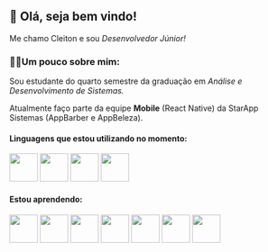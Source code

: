 ## 👋 Olá, seja bem vindo! 
Me chamo Cleiton e sou <i>Desenvolvedor Júnior!</i>


### 👨‍💻Um pouco sobre mim:
<p>Sou estudante do quarto semestre da graduação em <i>Análise e Desenvolvimento de Sistemas.</i>
<p>Atualmente faço parte da equipe <b>Mobile</b> (React Native) da StarApp Sistemas (AppBarber e AppBeleza).</p>

#### Linguagens que estou utilizando no momento:

<div>
<img src="https://cdn.jsdelivr.net/gh/devicons/devicon/icons/react/react-original-wordmark.svg" width='50' height='50' />
<img src="https://cdn.jsdelivr.net/gh/devicons/devicon/icons/javascript/javascript-original.svg" width='50' height='50' />
<img src="https://cdn.jsdelivr.net/gh/devicons/devicon/icons/html5/html5-original.svg" width='50' height='50' />
<img src="https://cdn.jsdelivr.net/gh/devicons/devicon/icons/css3/css3-original.svg"  width='50' height='50' />

</div>

#### Estou aprendendo:


<img src="https://cdn.jsdelivr.net/gh/devicons/devicon/icons/typescript/typescript-original.svg" width='50' height='50' />
<img src="https://cdn.jsdelivr.net/gh/devicons/devicon/icons/firebase/firebase-plain-wordmark.svg"  width='50' height='50' />
<img src="https://cdn.jsdelivr.net/gh/devicons/devicon/icons/docker/docker-original-wordmark.svg" width='50' height='50' />
<img src="https://cdn.jsdelivr.net/gh/devicons/devicon/icons/nodejs/nodejs-plain-wordmark.svg" width='50' height='50' />
<img src="https://cdn.jsdelivr.net/gh/devicons/devicon/icons/mongodb/mongodb-original-wordmark.svg" width='50' height='50' />
<img src="https://cdn.jsdelivr.net/gh/devicons/devicon/icons/postgresql/postgresql-original-wordmark.svg" width='50' height='50' />
<img src="https://cdn.jsdelivr.net/gh/devicons/devicon/icons/ruby/ruby-original-wordmark.svg" width='50' height='50' />


